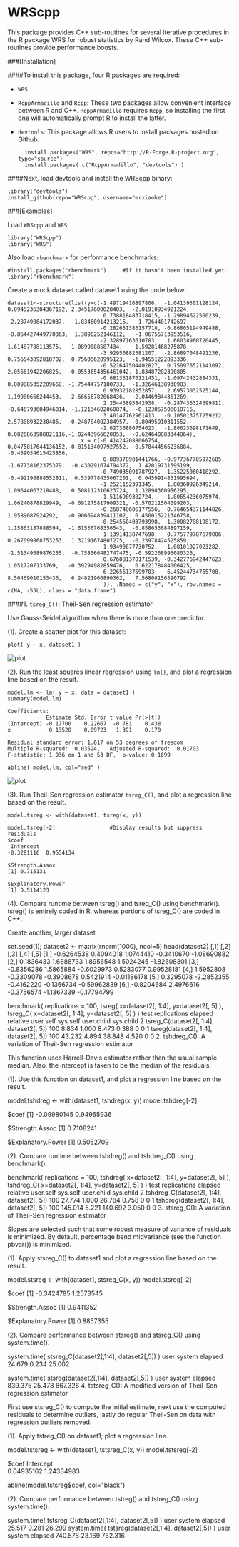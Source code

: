 WRScpp
======


This package provides C++ sub-routines for several iterative procedures in the R package WRS for robust statistics by Rand Wilcox. These C++ sub-routines provide performance boosts.

###[Installation]

####To install this package, four R packages are required:

* `WRS`
* `RcppArmadillo` and `Rcpp`: These two packages allow convenient interface between R and C++. `RcppArmadillo` requires `Rcpp`, so installing the first one will automatically prompt R to install the latter.
* `devtools`: This package allows R users to install packages hosted on Github.

        install.packages("WRS", repos="http://R-Forge.R-project.org", type="source")
        install.packages( c("RcppArmadillo", "devtools") )

####Next, load devtools and install the WRScpp binary:

    library("devtools")
    install_github(repo="WRScpp", username="mrxiaohe")  


###[Examples]

Load `WRScpp` and `WRS`:

    library("WRScpp")
    library("WRS")

Also load `rbenchmark` for performance benchmarks:

    #install.packages("rbenchmark")     #If it hasn't been installed yet.
    library("rbenchmark")

Create a mock dataset called dataset1 using the code below:

    dataset1<-structure(list(y=c(-1.49719416897806,  -1.04139301128124,   0.0945236304367192, 2.34517600028403,  -2.01910934921224, 
                                  0.738818483718415, -1.29894622500239,  -2.28749064172037,  -1.83460914213215,   1.7264401742697, 
                                 -0.282651383157718, -0.86805194949488,  -0.864427449770363,  1.3890252146112,   -1.06755713953516, 
                                 -2.32897163610783,   1.66038960720445,   1.61487788113575,   1.0899088587434,    1.59281468275878, 
                                 -3.92950882381207,  -2.86897048491236,   0.756543092818702,  0.75605628995123,  -1.94551222893336, 
                                 -0.521647504402827,  0.750976521143092,  2.05661942206825,  -0.0553654356461042, 1.83487282390805, 
                                 -0.681331876121451, -1.09742432884331,   0.809885352209668, -1.75444757180733,  -1.32646138930983, 
                                  0.93932182852857,   2.69573032525144,   1.19980666244453,   2.66656782068436,  -2.04469844361269, 
                                  2.25443895842938,  -0.287436324399811, -0.646793604946014, -1.12134602060874,  -0.123057506010716, 
                                  3.40147762961413,  -0.105013757259212,  2.57888932230486,  -0.248784082384957, -0.80495910311552, 
                                 -1.62736886754023,  -1.80623698171649,   0.0826863988021116,-1.02443966620053,  -0.624640883344864), 
                           x = c(-0.414242088066754,  0.0475817644136152,-0.815134097927552,  0.578444566236884, -0.459034615425856, 
                                  0.809378901441766, -0.977367705972685, -1.67738162375379,  -0.430291674794372,  1.42019731595199, 
                                 -0.749035091787927, -1.35225060418292,  -0.492196888552811,  0.539778435067201,  0.0459914831995694, 
                                 -1.2521152391345,    1.00360926349214,   1.09644063218488,   0.508112310623724,  1.32898360956295, 
                                 -1.5116989382724,   -1.80654236075974,   1.06240878829949,  -0.091275817909321, -0.570211504099203, 
                                 -0.268748606177556,  0.764654371144826,  1.9589087924292,   -0.906694839411102,  0.450015221346758, 
                                 -0.254560403793998, -1.30082788198172,   1.15863187888594,  -1.61536768356543,  -0.858653684897159, 
                                  1.13914138747698,   0.775779787679006,  0.267099868753253,  1.32191674807275,  -0.23978424525859,
                                  1.93490877730752,   1.08101027023282,  -1.51349689876255,  -0.758066482747475, -0.592268993080326, 
                                  0.676081370171539, -0.342776942447623,  1.0517207133769,   -0.39294982859476,   0.622178484006425, 
                                  6.22656137599703,   6.45244734765708,   8.50469010153436,   6.24821960890362,   7.56808156590792
                                  )), .Names = c("y", "x"), row.names = c(NA, -55L), class = "data.frame")


####1. `tsreg_C()`: Theil-Sen regression estimator

Use Gauss-Seidel algorithm when there is more than one predictor.

(1). Create a scatter plot for this dataset:

    plot( y ~ x, dataset1 )

![plot](http://imageshack.us/a/img542/717/6ts.png)


(2). Run the least squares linear regression using `lm()`, and plot a regression line based on the result.

    model.lm <- lm( y ~ x, data = dataset1 )
    summary(model.lm)

    Coefficients:
                Estimate Std. Error t value Pr(>|t|)
    (Intercept) -0.17700    0.22667  -0.781    0.438
    x            0.13528    0.09723   1.391    0.170

    Residual standard error: 1.617 on 53 degrees of freedom
    Multiple R-squared:  0.03524,   Adjusted R-squared:  0.01703 
    F-statistic: 1.936 on 1 and 53 DF,  p-value: 0.1699

    abline( model.lm, col="red" )

![plot](http://imageshack.us/a/img812/6629/qg63.png)


(3). Run Theil-Sen regression estimator `tsreg_C()`, and plot a regression line based on the result.

    model.tsreg <- with(dataset1, tsreg(x, y))

    model.tsreg[-2]                 #Display results but suppress residuals
    $coef
     Intercept            
    -0.3281116  0.9554134 

    $Strength.Assoc
    [1] 0.715131

    $Explanatory.Power
    [1] 0.5114123


(4). Compare runtime between tsreg() and tsreg_C() using benchmark(). tsreg() is entirely coded in R, whereas portions of tsreg_C() are coded in C++.

Create another, larger dataset

set.seed(1); dataset2 <- matrix(rnorm(1000), ncol=5)
head(dataset2)
           [,1]       [,2]       [,3]       [,4]        [,5]
[1,] -0.6264538  0.4094018  1.0744410 -0.3410670 -1.08690882
[2,]  0.1836433  1.6888733  1.8956548  1.5024245 -1.82608301
[3,] -0.8356286  1.5865884 -0.6029973  0.5283077  0.99528181
[4,]  1.5952808 -0.3309078 -0.3908678  0.5421914 -0.01186178
[5,]  0.3295078 -2.2852355 -0.4162220 -0.1366734 -0.59962839
[6,] -0.8204684  2.4976616 -0.3756574 -1.1367339 -0.17794799


benchmark( replications = 100, 
           tsreg( x=dataset2[, 1:4], y=dataset2[, 5] ),
           tsreg_C( x=dataset2[, 1:4], y=dataset2[, 5] )
         )
                                     test replications elapsed relative user.self sys.self  user.child sys.child
2 tsreg_C(dataset2[, 1:4], dataset2[, 5])          100   8.834    1.000     8.473    0.388           0         0
1   tsreg(dataset2[, 1:4], dataset2[, 5])          100  43.232    4.894    38.848    4.520           0         0
2. tshdreg_C(): A variation of Theil-Sen regression estimator

This function uses Harrell-Davis estimator rather than the usual sample median. Also, the intercept is taken to be the median of the residuals.

(1). Use this function on dataset1, and plot a regression line based on the result.

model.tshdreg <- with(dataset1, tshdreg(x, y))
model.tshdreg[-2]

$coef
[1] -0.09980145  0.94965936

$Strength.Assoc
[1] 0.7108241

$Explanatory.Power
[1] 0.5052709


(2). Compare runtime between tshdreg() and tshdreg_C() using benchmark().

benchmark( replications = 100, 
           tshdreg( x=dataset2[, 1:4], y=dataset2[, 5] ),
           tshdreg_C( x=dataset2[, 1:4], y=dataset2[, 5] )
         )
                                       test replications elapsed relative user.self sys.self user.child sys.child
2 tshdreg_C(dataset2[, 1:4], dataset2[, 5])          100  27.774    1.000    26.784    0.758          0         0
1   tshdreg(dataset2[, 1:4], dataset2[, 5])          100 145.014    5.221   140.692    3.050          0         0
3. stsreg_C(): A variation of Theil-Sen regression estimator

Slopes are selected such that some robust measure of variance of residuals is minimized. By default, percentage bend midvariance (see the function pbvar()) is minimized.

(1). Apply stsreg_C() to dataset1 and plot a regression line based on the result.

model.stsreg <- with(dataset1, stsreg_C(x, y))
model.stsreg[-2]

$coef
[1] -0.3424785  1.2573545

$Strength.Assoc
[1] 0.9411352

$Explanatory.Power
[1] 0.8857355


(2). Compare performance between stsreg() and stsreg_C() using system.time().

system.time( stsreg_C(dataset2[,1:4], dataset2[,5]) )
  user  system elapsed 
24.679   0.234  25.002 

system.time( stsreg(dataset2[,1:4], dataset2[,5]) )
   user  system elapsed 
839.375  25.478 867.326 
4. tstsreg_C(): A modified version of Theil-Sen regression estimator

First use stsreg_C() to compute the initial estimate, next use the computed residuals to determine outliers, lastly do regular Theil-Sen on data with regression outliers removed.

(1). Apply tstreg_C() on dataset1; plot a regression line.

model.tstsreg <- with(dataset1, tstsreg_C(x, y))
model.tstsreg[-2]

$coef
 Intercept            
0.04935162 1.24334983 

abline(model.tstsreg$coef, col="black")


(2). Compare performance between tstreg() and tstreg_C() using system.time().

system.time( tstsreg_C(dataset2[,1:4], dataset2[,5]) )
  user  system elapsed 
25.517   0.281  26.299 
system.time( tstsreg(dataset2[,1:4], dataset2[,5]) )
   user  system elapsed 
740.578  23.169 762.316 
